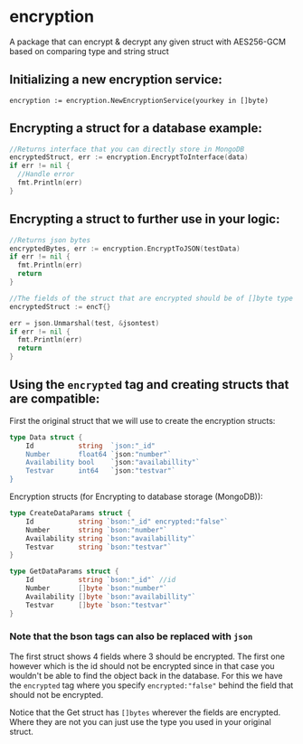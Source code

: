 # encryption
A package that can encrypt &amp; decrypt any given struct with AES256-GCM based on comparing type and string struct

## Initializing a new encryption service:
`
encryption := encryption.NewEncryptionService(yourkey in []byte)
`

## Encrypting a struct for a database example:
```go
//Returns interface that you can directly store in MongoDB
encryptedStruct, err := encryption.EncryptToInterface(data)
if err != nil {
  //Handle error
  fmt.Println(err)
}
```

## Encrypting a struct to further use in your logic:
```go
//Returns json bytes
encryptedBytes, err := encryption.EncryptToJSON(testData)
if err != nil {
  fmt.Println(err)
  return
}

//The fields of the struct that are encrypted should be of []byte type
encryptedStruct := encT{}

err = json.Unmarshal(test, &jsontest)
if err != nil {
  fmt.Println(err)
  return
}
```

## Using the `encrypted` tag and creating structs that are compatible:

First the original struct that we will use to create the encryption structs:
```go
type Data struct {
	Id           string  `json:"_id"
	Number       float64 `json:"number"`
	Availability bool    `json:"availabillity"`
	Testvar      int64   `json:"testvar"`
}
```
Encryption structs (for Encrypting to database storage (MongoDB)):

```go
type CreateDataParams struct {
	Id           string `bson:"_id" encrypted:"false"`
	Number       string `bson:"number"`
	Availability string `bson:"availabillity"`
	Testvar      string `bson:"testvar"`
}

type GetDataParams struct {
	Id           string `bson:"_id"` //id
	Number       []byte `bson:"number"`
	Availability []byte `bson:"availabillity"`
	Testvar      []byte `bson:"testvar"`
}
```
### Note that the bson tags can also be replaced with `json`

The first struct shows 4 fields where 3 should be encrypted. The first one however which is the id should not be encrypted since in that case you wouldn't be able to find the object back in the database. For this we have the `encrypted` tag where you specify `encrypted:"false"` behind the field that should not be encrypted.

Notice that the Get struct has `[]bytes` wherever the fields are encrypted. Where they are not you can just use the type you used in your original struct.
